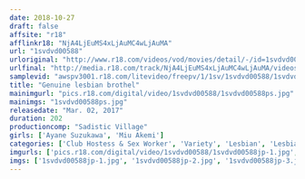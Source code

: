 ```yaml
---
date: 2018-10-27
draft: false
affsite: "r18"
afflinkr18: "NjA4LjEuMS4xLjAuMC4wLjAuMA"
url: "1svdvd00588"
urloriginal: "http://www.r18.com/videos/vod/movies/detail/-/id=1svdvd00588"
urlfinal: "http://media.r18.com/track/NjA4LjEuMS4xLjAuMC4wLjAuMA/videos/vod/movies/detail/-/id=1svdvd00588"
samplevid: "awspv3001.r18.com/litevideo/freepv/1/1sv/1svdvd00588/1svdvd00588_dmb_w.mp4"
title: "Genuine lesbian brothel"
mainimgurl: "pics.r18.com/digital/video/1svdvd00588/1svdvd00588ps.jpg"
mainimgs: "1svdvd00588ps.jpg"
releasedate: "Mar. 02, 2017"
duration: 202
productioncomp: "Sadistic Village"
girls: ['Ayane Suzukawa', 'Miu Akemi']
categories: ['Club Hostess & Sex Worker', 'Variety', 'Lesbian', 'Lesbian Kissing', 'Hi-Def']
imgurls: ['pics.r18.com/digital/video/1svdvd00588/1svdvd00588jp-1.jpg', 'pics.r18.com/digital/video/1svdvd00588/1svdvd00588jp-2.jpg', 'pics.r18.com/digital/video/1svdvd00588/1svdvd00588jp-3.jpg', 'pics.r18.com/digital/video/1svdvd00588/1svdvd00588jp-4.jpg', 'pics.r18.com/digital/video/1svdvd00588/1svdvd00588jp-5.jpg', 'pics.r18.com/digital/video/1svdvd00588/1svdvd00588jp-6.jpg', 'pics.r18.com/digital/video/1svdvd00588/1svdvd00588jp-7.jpg', 'pics.r18.com/digital/video/1svdvd00588/1svdvd00588jp-8.jpg', 'pics.r18.com/digital/video/1svdvd00588/1svdvd00588jp-9.jpg', 'pics.r18.com/digital/video/1svdvd00588/1svdvd00588jp-10.jpg', 'pics.r18.com/digital/video/1svdvd00588/1svdvd00588jp-11.jpg', 'pics.r18.com/digital/video/1svdvd00588/1svdvd00588jp-12.jpg', 'pics.r18.com/digital/video/1svdvd00588/1svdvd00588jp-13.jpg', 'pics.r18.com/digital/video/1svdvd00588/1svdvd00588jp-14.jpg', 'pics.r18.com/digital/video/1svdvd00588/1svdvd00588jp-15.jpg', 'pics.r18.com/digital/video/1svdvd00588/1svdvd00588jp-16.jpg', 'pics.r18.com/digital/video/1svdvd00588/1svdvd00588jp-17.jpg', 'pics.r18.com/digital/video/1svdvd00588/1svdvd00588jp-18.jpg', 'pics.r18.com/digital/video/1svdvd00588/1svdvd00588jp-19.jpg', 'pics.r18.com/digital/video/1svdvd00588/1svdvd00588jp-20.jpg']
imgs: ['1svdvd00588jp-1.jpg', '1svdvd00588jp-2.jpg', '1svdvd00588jp-3.jpg', '1svdvd00588jp-4.jpg', '1svdvd00588jp-5.jpg', '1svdvd00588jp-6.jpg', '1svdvd00588jp-7.jpg', '1svdvd00588jp-8.jpg', '1svdvd00588jp-9.jpg', '1svdvd00588jp-10.jpg', '1svdvd00588jp-11.jpg', '1svdvd00588jp-12.jpg', '1svdvd00588jp-13.jpg', '1svdvd00588jp-14.jpg', '1svdvd00588jp-15.jpg', '1svdvd00588jp-16.jpg', '1svdvd00588jp-17.jpg', '1svdvd00588jp-18.jpg', '1svdvd00588jp-19.jpg', '1svdvd00588jp-20.jpg']
---
```

